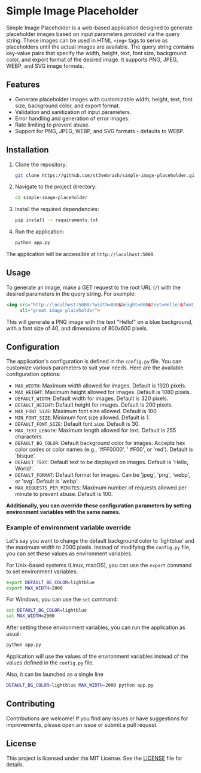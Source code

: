 # Simple Image Placeholder

Simple Image Placeholder is a web-based application designed to generate placeholder images based on input parameters
provided via the query string. These images can be used in HTML `<img>` tags to serve as placeholders until the actual
images are available. The query string contains key-value pairs that specify the width, height, text, font size,
background color, and export format of the desired image. It supports PNG, JPEG, WEBP, and SVG image formats.

## Features

- Generate placeholder images with customizable width, height, text, font size, background color, and export format.
- Validation and sanitization of input parameters.
- Error handling and generation of error images.
- Rate limiting to prevent abuse.
- Support for PNG, JPEG, WEBP, and SVG formats - defaults to WEBP.

## Installation

1. Clone the repository:

   ```bash
   git clone https://github.com/st3vebrush/simple-image-placeholder.git
   ```

2. Navigate to the project directory:

   ```bash
   cd simple-image-placeholder
   ```

3. Install the required dependencies:

   ```bash
   pip install -r requirements.txt
   ```

4. Run the application:

   ```bash
   python app.py
   ```

The application will be accessible at `http://localhost:5000`.

## Usage

To generate an image, make a GET request to the root URL (`/`) with the desired parameters in the query string. For
example:

```html
<img src="http://localhost:5000/?width=800&height=600&text=Hello!&font_size=40&bg_color=blue&format=png"
     alt="great image placeholder">
```

This will generate a PNG image with the text "Hello!" on a blue background, with a font size of 40, and dimensions of
800x600 pixels.

## Configuration

The application's configuration is defined in the `config.py` file. You can customize various parameters to suit your
needs. Here are the available configuration options:

- `MAX_WIDTH`: Maximum width allowed for images. Default is 1920 pixels.
- `MAX_HEIGHT`: Maximum height allowed for images. Default is 1080 pixels.
- `DEFAULT_WIDTH`: Default width for images. Default is 320 pixels.
- `DEFAULT_HEIGHT`: Default height for images. Default is 200 pixels.
- `MAX_FONT_SIZE`: Maximum font size allowed. Default is 100.
- `MIN_FONT_SIZE`: Minimum font size allowed. Default is 1.
- `DEFAULT_FONT_SIZE`: Default font size. Default is 30.
- `MAX_TEXT_LENGTH`: Maximum length allowed for text. Default is 255 characters.
- `DEFAULT_BG_COLOR`: Default background color for images. Accepts hex color codes or color names (e.g., '#FF0000', '
  #F00', or 'red'). Default is 'bisque'.
- `DEFAULT_TEXT`: Default text to be displayed on images. Default is 'Hello, World!'.
- `DEFAULT_FORMAT`: Default format for images. Can be 'jpeg', 'png', 'webp', or 'svg'. Default is 'webp'.
- `MAX_REQUESTS_PER_MINUTES`: Maximum number of requests allowed per minute to prevent abuse. Default is 100.

**Additionally, you can override these configuration parameters by setting environment variables with the same names.**

### Example of environment variable override

Let's say you want to change the default background color to 'lightblue' and the maximum width to 2000 pixels.
Instead of modifying the `config.py` file, you can set these values as environment variables.

For Unix-based systems (Linux, macOS), you can use the `export` command to set environment variables:

```bash
export DEFAULT_BG_COLOR=lightblue
export MAX_WIDTH=2000
```

For Windows, you can use the `set` command:

```cmd
set DEFAULT_BG_COLOR=lightblue
set MAX_WIDTH=2000
```

After setting these environment variables, you can run the application as usual:

```bash
python app.py
```

Application will use the values of the environment variables instead of the values defined in the `config.py` file.

Also, it can be launched as a single line

```bash
DEFAULT_BG_COLOR=lightblue MAX_WIDTH=2000 python app.py
```

## Contributing

Contributions are welcome! If you find any issues or have suggestions for improvements, please open an issue or submit a
pull request.

## License

This project is licensed under the MIT License. See the [LICENSE](LICENSE) file for details.

